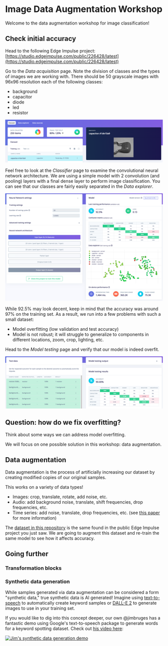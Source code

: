 # Image Data Augmentation Workshop

Welcome to the data augmentation workshop for image classification! 

## Check initial accuracy

Head to the following Edge Impulse project: [https://studio.edgeimpulse.com/public/226428/latest](https://studio.edgeimpulse.com/public/226428/latest)

Go to the *Data acquisition* page. Note the division of classes and the types of images we are working with. There should be 50 grayscale images with 96x96 resolution each of the following classes:
 * background
 * capacitor
 * diode
 * led
 * resistor

![Original dataset in Edge Impulse](assets/original-dataset.png)

Feel free to look at the *Classifier* page to examine the convolutional neural network architecture. We are using a simple model with 2 convolution (and pooling) layers with a final dense layer to perform image classification. You can see that our classes are fairly easily separated in the *Data explorer*.

![Original training results in Edge Impules](assets/original-model-training.png)

While 92.5% may look decent, keep in mind that the accuracy was around 97% on the training set. As a result, we run into a few problems with such a small dataset:
 * Model overfitting (low validation and test accuracy)
 * Model is not robust; it will struggle to generalize to components in different locations, zoom, crop, lighting, etc.

Head to the *Model testing* page and verify that our model is indeed overfit.

![Original test results in Edge Impulse](assets/original-test-accuracy.png)

## Question: how do we fix overfitting?

Think about some ways we can address model overfitting.

We will focus on one possible solution in this workshop: data augmentation.

## Data augmentation

Data augmentation is the process of artificially increasing our dataset by creating modified copies of our original samples.

This works on a variety of data types!
 * Images: crop, translate, rotate, add noise, etc.
 * Audio: add background noise, translate, shift frequencies, drop frequencies, etc.
 * Time series: add noise, translate, drop frequencies, etc. (see [this paper](https://arxiv.org/abs/2002.12478) for more information)

The [dataset in this repository](electronic-components-png-original.zip) is the same found in the public Edge Impulse project you just saw. We are going to augment this dataset and re-train the same model to see how it affects accuracy.



## Going further

### Transformation blocks



### Synthetic data generation

While samples generated via data augmentation can be considered a form "synthetic data," true synthetic data is AI generated! Imagine using [text-to-speech](https://cloud.google.com/text-to-speech) to automatically create keyword samples or [DALL-E 2](https://openai.com/product/dall-e-2) to generate images to use in your training set. 

If you would like to dig into this concept deeper, our own @jimbruges has a fantastic demo using Google's text-to-speech package to generate words for a keyword spotting dataset. Check out [his video here](https://www.youtube.com/watch?v=AoTB7eRjRiw):

[![Jim's synthetic data generation demo](https://img.youtube.com/vi/AoTB7eRjRiw/0.jpg)](https://www.youtube.com/watch?v=AoTB7eRjRiw)
